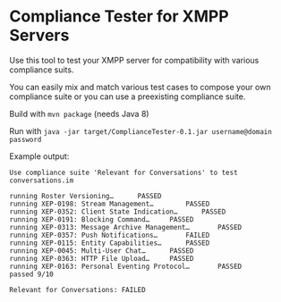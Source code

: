Compliance Tester for XMPP Servers
==================================

Use this tool to test your XMPP server for compatibility with various compliance suits.

You can easily mix and match various test cases to compose your own compliance suite or you can use a preexisting compliance suite.

Build with ```mvn package``` (needs Java 8)

Run with ```java -jar target/ComplianceTester-0.1.jar username@domain password```

Example output:
```
Use compliance suite 'Relevant for Conversations' to test conversations.im

running Roster Versioning…		PASSED
running XEP-0198: Stream Management…		PASSED
running XEP-0352: Client State Indication…		PASSED
running XEP-0191: Blocking Command…		PASSED
running XEP-0313: Message Archive Management…		PASSED
running XEP-0357: Push Notifications…		FAILED
running XEP-0115: Entity Capabilities…		PASSED
running XEP-0045: Multi-User Chat…		PASSED
running XEP-0363: HTTP File Upload…		PASSED
running XEP-0163: Personal Eventing Protocol…		PASSED
passed 9/10

Relevant for Conversations: FAILED
```

